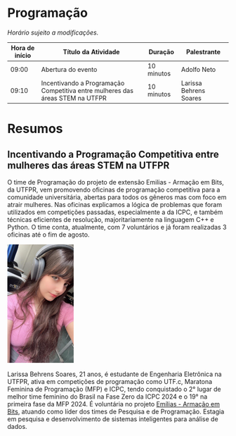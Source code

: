 # Programação

_Horário sujeito a modificações._

| Hora de início  | Título da Atividade | Duração | Palestrante |  
| ------------- | ------------- | ------------- | ------------- |
| 09:00 | Abertura do evento | 10 minutos | Adolfo Neto |
| 09:10 | Incentivando a Programação Competitiva entre mulheres das áreas STEM na UTFPR | 10 minutos | Larissa Behrens Soares |



# Resumos

## Incentivando a Programação Competitiva entre mulheres das áreas STEM na UTFPR

O time de Programação do projeto de extensão Emilias - Armação em Bits, da UTFPR, vem promovendo oficinas de programação competitiva para a comunidade universitária, abertas para todos os gêneros mas com foco em atrair mulheres. Nas oficinas explicamos a lógica de problemas que foram utilizados em competições passadas, especialmente a da ICPC, e também técnicas eficientes de resolução, majoritariamente na linguagem C++ e Python. O time conta, atualmente, com 7 voluntários e já foram realizadas 3 oficinas até o fim de agosto.

<img src="images/palestrantes/Larissa_Behrens.jpeg" alt="Larissa Behrens" style="width: 30%;">

Larissa Behrens Soares, 21 anos, é estudante de Engenharia Eletrônica na UTFPR, ativa em competições de programação como UTF.c, Maratona Feminina de Programação (MFP) e ICPC, tendo conquistado o 2° lugar de melhor time feminino do Brasil na Fase Zero da ICPC 2024 e o 19° na primeira fase da MFP 2024. É voluntária no projeto [Emílias - Armação em Bits](https://utfpr.curitiba.br/emilias/), atuando como líder dos times de Pesquisa e de Programação. Estagia em pesquisa e desenvolvimento de sistemas inteligentes para análise de dados.

